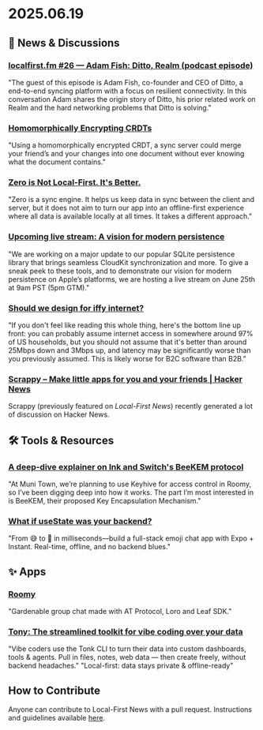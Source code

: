 # 2025.06.19

## 📰 News & Discussions

### [localfirst.fm #26 — Adam Fish: Ditto, Realm (podcast episode)](https://www.localfirst.fm/26)
"The guest of this episode is Adam Fish, co-founder and CEO of Ditto, a end-to-end syncing platform with a focus on resilient connectivity. In this conversation Adam shares the origin story of Ditto, his prior related work on Realm and the hard networking problems that Ditto is solving."

### [Homomorphically Encrypting CRDTs](https://jakelazaroff.com/words/homomorphically-encrypted-crdts/)
"Using a homomorphically encrypted CRDT, a sync server could merge your friend’s and your changes into one document without ever knowing what the document contains."

### [Zero is Not Local-First. It's Better.](https://jjenzz.com/zero-is-not-local-first-its-better/)
"Zero is a sync engine. It helps us keep data in sync between the client and server, but it does not aim to turn our app into an offline-first experience where all data is available locally at all times. It takes a different approach."

### [Upcoming live stream: A vision for modern persistence](https://www.pointfree.co/blog/posts/175-upcoming-live-stream-a-vision-for-modern-persistence)
"We are working on a major update to our popular SQLite persistence library that brings seamless CloudKit synchronization and more. To give a sneak peek to these tools, and to demonstrate our vision for modern persistence on Apple’s platforms, we are hosting a live stream on June 25th at 9am PST (5pm GTM)."

### [Should we design for iffy internet?](https://bytes.zone/posts/should-we-design-for-iffy-internet/)
"If you don't feel like reading this whole thing, here's the bottom line up front: you can probably assume internet access in somewhere around 97% of US households, but you should not assume that it's better than around 25Mbps down and 3Mbps up, and latency may be significantly worse than you previously assumed. This is likely worse for B2C software than B2B."

### [Scrappy – Make little apps for you and your friends | Hacker News](https://news.ycombinator.com/item?id=44306859)
Scrappy (previously featured on _Local-First News_) recently generated a lot of discussion on Hacker News.


## 🛠️ Tools & Resources

### [A deep-dive explainer on Ink and Switch's BeeKEM protocol](https://meri.garden/a-deep-dive-explainer-on-beekem-protocol/)
"At Muni Town, we’re planning to use Keyhive for access control in Roomy, so I’ve been digging deep into how it works. The part I’m most interested in is BeeKEM, their proposed Key Encapsulation Mechanism."

### [What if useState was your backend?](https://expo.dev/blog/what-if-usestate-was-your-backend)
"From 😅 to 🙌 in milliseconds—build a full-stack emoji chat app with Expo + Instant. Real-time, offline, and no backend blues."


## ✨ Apps

### [Roomy](https://github.com/muni-town/roomy)
"Gardenable group chat made with AT Protocol, Loro and Leaf SDK."

### [Tony: The streamlined toolkit for vibe coding over your data](https://tonk.xyz/)
"Vibe coders use the Tonk CLI to turn their data into custom dashboards, tools & agents. Pull in files, notes, web data — then create freely, without backend headaches." "Local-first: data stays private & offline-ready"


## How to Contribute
Anyone can contribute to Local-First News with a pull request. Instructions and guidelines available [here](https://github.com/localfirstnews/localfirstnews).
